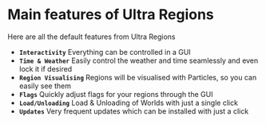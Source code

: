 # Main features of Ultra Regions
Here are all the default features from Ultra Regions

* **`Interactivity`**
    Everything can be controlled in a GUI
* **`Time & Weather`**
    Easily control the weather and time seamlessly and even lock it if desired
* **`Region Visualising`**
    Regions will be visualised with Particles, so you can easily see them
* **`Flags`**
    Quickly adjust flags for your regions through the GUI
* **`Load/Unloading`**
    Load & Unloading of Worlds with just a single click
* **`Updates`**
    Very frequent updates which can be installed with just a click
    